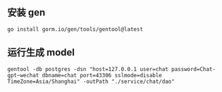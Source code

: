 ## 安装 gen
```shell
go install gorm.io/gen/tools/gentool@latest
```

## 运行生成 model
```shell
gentool -db postgres -dsn "host=127.0.0.1 user=chat password=Chat-gpt~wechat dbname=chat port=43306 sslmode=disable TimeZone=Asia/Shanghai" -outPath "./service/chat/dao"
```